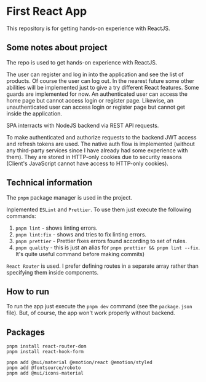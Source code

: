 # First React App

This repository is for getting hands-on experience with ReactJS. 

## Some notes about project

The repo is used to get hands-on experience with ReactJS. 

The user can register and log in into the application and see the list of products. Of course the user can log out. In the nearest future some other abilities will be implemented just to give a try different React features. 
Some guards are implemented for now. An authenticated user can access the home page but cannot access login or register page. Likewise, an unauthenticated user can access login or register page but cannot get inside the application. 

SPA interracts with NodeJS backend via REST API requests. 

To make authenticated and authorize requests to the backend JWT access and refresh tokens are used. The native auth flow is implemented (without any third-party services since I have already had some experience with them). They are stored in HTTP-only cookies due to security reasons (Client's JavaScript cannot have access to HTTP-only cookies).

## Technical information

The `pnpm` package manager is used in the project. 

Inplemented `ESLint` and `Prettier`. To use them just execute the following commands:

1. `pnpm lint` - shows linting errors.
2. `pnpm lint:fix` - shows and tries to fix linting errors.
3. `pnpm prettier` - Prettier fixes errors found according to set of rules.
4. `pnpm quality` - this is just an alias for `pnpm prettier && pnpm lint --fix`. It's quite useful command before making commits)

`React Router` is used. I prefer defining routes in a separate array rather than specifying them inside components. 


## How to run

To run the app just execute the `pnpm dev` command (see the `package.json` file). But, of course, the app won't work properly without backend. 


## Packages

```shell
pnpm install react-router-dom
pnpm install react-hook-form

pnpm add @mui/material @emotion/react @emotion/styled
pnpm add @fontsource/roboto
pnpm add @mui/icons-material
```

